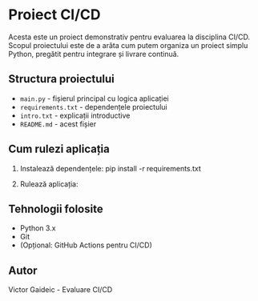# Proiect CI/CD

Acesta este un proiect demonstrativ pentru evaluarea la disciplina CI/CD. Scopul proiectului este de a arăta cum putem organiza un proiect simplu Python, pregătit pentru integrare și livrare continuă.

## Structura proiectului

- `main.py` - fișierul principal cu logica aplicației
- `requirements.txt` - dependențele proiectului
- `intro.txt` - explicații introductive
- `README.md` - acest fișier

## Cum rulezi aplicația

1. Instalează dependențele:
pip install -r requirements.txt

2. Rulează aplicația:

## Tehnologii folosite

- Python 3.x
- Git
- (Opțional: GitHub Actions pentru CI/CD)

## Autor

Victor Gaideic - Evaluare CI/CD
